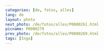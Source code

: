 ```yaml
---
categories: [de, fotos, alles]
lang: de
layout: photo
next_photo: /de/fotos/alles/P0000261.html
picname: P0000279
prev_photo: /de/fotos/alles/P0000269.html
tags: [Ingo]
---
```

